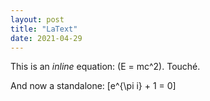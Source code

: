 ```yaml
---
layout: post
title: "LaText"
date: 2021-04-29
---
```


This is an *inline* equation: \(E = mc^2\). Touché.

And now a standalone:
\[e^{\pi i} + 1 = 0\]

